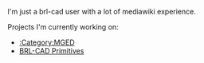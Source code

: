 I'm just a brl-cad user with a lot of mediawiki experience.

Projects I'm currently working on:

-   [:Category:MGED](:Category:MGED "wikilink")
-   [BRL-CAD Primitives](BRL-CAD_Primitives "wikilink")